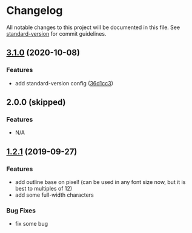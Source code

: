 # Changelog

All notable changes to this project will be documented in this file. See [standard-version](https://github.com/conventional-changelog/standard-version) for commit guidelines.

## [3.1.0](https://github.com/SolidZORO/zpix-pixel-font/compare/v3.0.2...v3.1.0) (2020-10-08)


### Features

* add standard-version config ([36d1cc3](https://github.com/SolidZORO/zpix-pixel-font/commit/36d1cc3633bc1b6149ef203672a7c3ea26b3f9ad))


## 2.0.0 (skipped)

### Features

* N/A


## [1.2.1](https://github.com/SolidZORO/zpix-pixel-font/compare/v1.2.1...v1.2.1) (2019-09-27)


### Features

* add outline base on pixel! (can be used in any font size now, but it is best to multiples of 12)
* add some full-width characters

### Bug Fixes

* fix some bug

